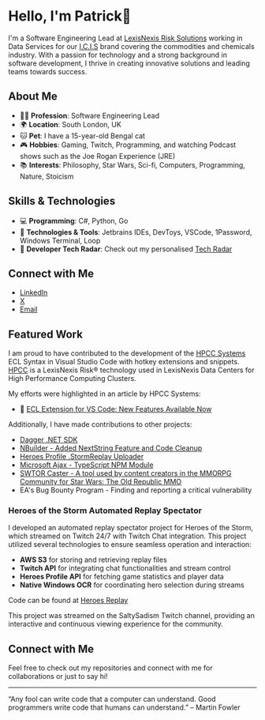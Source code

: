 # Hello, I'm Patrick👋

I'm a Software Engineering Lead at [LexisNexis Risk Solutions](https://risk.lexisnexis.com/) working in Data Services for our [I.C.I.S](https://www.icis.com/) brand covering the commodities and chemicals industry. With a passion for technology and a strong background in software development, I thrive in creating innovative solutions and leading teams towards success.

## About Me

- 🧑‍💼 **Profession**: Software Engineering Lead
- 🌍 **Location**: South London, UK
- 🐱 **Pet**: I have a 15-year-old Bengal cat
- 🎮 **Hobbies**: Gaming, Twitch, Programming, and watching Podcast shows such as the Joe Rogan Experience (JRE)
- 📚 **Interests**: Philosophy, Star Wars, Sci-fi, Computers, Programming, Nature, Stoicism

## Skills & Technologies

- 💻 **Programming**: C#, Python, Go
- 🔧 **Technologies & Tools**: Jetbrains IDEs, DevToys, VSCode, 1Password, Windows Terminal, Loop
- 📃 **Developer Tech Radar**: Check out my personalised [Tech Radar](https://gist.github.com/pjmagee/9c814176f603c4660f9046e5a22fa71e)

## Connect with Me

- [LinkedIn](https://www.linkedin.com/in/patrick-magee-76216959)
- [X](https://twitter.com/PatrickMageez)
- [Email](mailto:patrick.magee@outlook.com)

## Featured Work

I am proud to have contributed to the development of the [HPCC Systems](https://github.com/hpcc-systems) ECL Syntax in Visual Studio Code with hotkey extensions and snippets. [HPCC](https://risk.lexisnexis.com/our-technology/hpcc-systems) is a LexisNexis Risk®️ technology used in LexisNexis Data Centers for High Performance Computing Clusters. 

My efforts were highlighted in an article by HPCC Systems:

- 📄 [ECL Extension for VS Code: New Features Available Now](https://hpccsystems.com/resources/ecl-extension-for-vs-code-new-features-available-now/)

Additionally, I have made contributions to other projects:

- [Dagger .NET SDK](https://github.com/wingyplus/dagger-dotnet-sdk/)
- [NBuilder - Added NextString Feature and Code Cleanup](https://github.com/nbuilder/nbuilder/commits?author=pjmagee)
- [Heroes Profile .StormReplay Uploader](https://github.com/Heroes-Profile/HeroesProfile.Uploader/commits?author=pjmagee)
- [Microsoft Ajax - TypeScript NPM Module](https://www.npmjs.com/package/@types/microsoft-ajax)
- [SWTOR Caster - A tool used by content creators in the MMORPG Community for Star Wars: The Old Republic MMO](https://github.com/pjmagee/SWTOR.Caster)
- EA's Bug Bounty Program - Finding and reporting a critical vulnerability


### Heroes of the Storm Automated Replay Spectator

I developed an automated replay spectator project for Heroes of the Storm, which streamed on Twitch 24/7 with Twitch Chat integration. This project utilized several technologies to ensure seamless operation and interaction:

- **AWS S3** for storing and retrieving replay files
- **Twitch API** for integrating chat functionalities and stream control
- **Heroes Profile API** for fetching game statistics and player data
- **Native Windows OCR** for coordinating hero selection during streams

Code can be found at [Heroes Replay](https://github.com/HeroesReplay)

This project was streamed on the SaltySadism Twitch channel, providing an interactive and continuous viewing experience for the community.

## Connect with Me

Feel free to check out my repositories and connect with me for collaborations or just to say hi!

---

“Any fool can write code that a computer can understand. Good programmers write code that humans can understand.” – Martin Fowler
